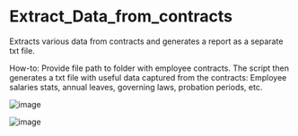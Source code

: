 # Extract_Data_from_contracts
 Extracts various data from contracts and generates a report as a separate txt file. 

 How-to: Provide file path to folder with employee contracts. 
 The script then generates a txt file with useful data captured from the contracts: Employee salaries stats, annual leaves, governing laws, probation periods, etc.
 
 ![image](https://github.com/rsemkov/Extract_Data_from_contracts/assets/136321984/9a11505e-03cd-453c-9620-3d8469ffd92b)

 ![image](https://github.com/rsemkov/Extract_Data_from_contracts/assets/136321984/db59f88d-95d9-4ddd-b436-ca114c344057)

